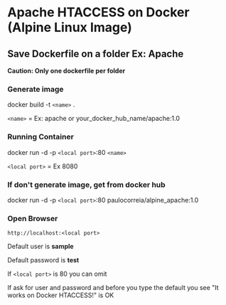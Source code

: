 # Apache HTACCESS on Docker (Alpine Linux Image)

## Save Dockerfile on a folder Ex: Apache
**Caution: Only one dockerfile per folder**

### Generate image

docker build -t `<name>` .

`<name>` = Ex: apache or your_docker_hub_name/apache:1.0

### Running Container

docker run -d -p `<local port>`:80 `<name>`

`<local port>` = Ex 8080

### If don't generate image, get from docker hub

docker run -d -p `<local port>`:80 paulocorreia/alpine_apache:1.0

### Open Browser
`http://localhost:<local port>`

Default user is **sample**

Default password is **test**

If `<local port>` is 80 you can omit

If ask for user and password and before you type the default you see "It works on Docker HTACCESS!" is OK
